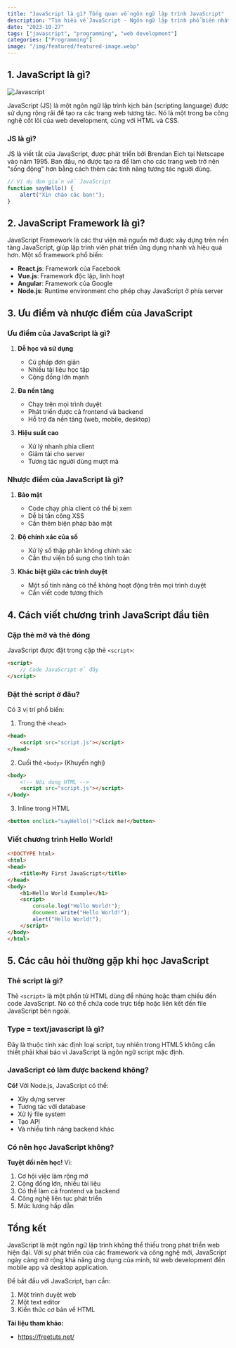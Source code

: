 ```yaml
---
title: "JavaScript là gì? Tổng quan về ngôn ngữ lập trình JavaScript"
description: "Tìm hiểu về JavaScript - Ngôn ngữ lập trình phổ biến nhất cho web development"
date: "2023-10-27"
tags: ["javascript", "programming", "web development"]
categories: ["Programming"]
image: "/img/featured/featured-image.webp"
---
```


## 1. JavaScript là gì?

![Javascript](/images/javascript-la-gi.jpg)

JavaScript (JS) là một ngôn ngữ lập trình kịch bản (scripting language) được sử dụng rộng rãi để tạo ra các trang web tương tác. Nó là một trong ba công nghệ cốt lõi của web development, cùng với HTML và CSS.

### JS là gì?

JS là viết tắt của JavaScript, được phát triển bởi Brendan Eich tại Netscape vào năm 1995. Ban đầu, nó được tạo ra để làm cho các trang web trở nên "sống động" hơn bằng cách thêm các tính năng tương tác người dùng.

```javascript
// Ví dụ đơn giản về JavaScript
function sayHello() {
    alert("Xin chào các bạn!");
}
```

## 2. JavaScript Framework là gì?

JavaScript Framework là các thư viện mã nguồn mở được xây dựng trên nền tảng JavaScript, giúp lập trình viên phát triển ứng dụng nhanh và hiệu quả hơn. Một số framework phổ biến:

- **React.js**: Framework của Facebook
- **Vue.js**: Framework độc lập, linh hoạt
- **Angular**: Framework của Google
- **Node.js**: Runtime environment cho phép chạy JavaScript ở phía server

## 3. Ưu điểm và nhược điểm của JavaScript

### Ưu điểm của JavaScript là gì?

1. **Dễ học và sử dụng**
   - Cú pháp đơn giản
   - Nhiều tài liệu học tập
   - Cộng đồng lớn mạnh

2. **Đa nền tảng**
   - Chạy trên mọi trình duyệt
   - Phát triển được cả frontend và backend
   - Hỗ trợ đa nền tảng (web, mobile, desktop)

3. **Hiệu suất cao**
   - Xử lý nhanh phía client
   - Giảm tải cho server
   - Tương tác người dùng mượt mà

### Nhược điểm của JavaScript là gì?

1. **Bảo mật**
   - Code chạy phía client có thể bị xem
   - Dễ bị tấn công XSS
   - Cần thêm biện pháp bảo mật

2. **Độ chính xác của số**
   - Xử lý số thập phân không chính xác
   - Cần thư viện bổ sung cho tính toán

3. **Khác biệt giữa các trình duyệt**
   - Một số tính năng có thể không hoạt động trên mọi trình duyệt
   - Cần viết code tương thích

## 4. Cách viết chương trình JavaScript đầu tiên

### Cặp thẻ mở và thẻ đóng

JavaScript được đặt trong cặp thẻ `<script>`:

```html
<script>
    // Code JavaScript ở đây
</script>
```

### Đặt thẻ script ở đâu?

Có 3 vị trí phổ biến:

1. Trong thẻ `<head>`
```html
<head>
    <script src="script.js"></script>
</head>
```

2. Cuối thẻ `<body>` (Khuyến nghị)
```html
<body>
    <!-- Nội dung HTML -->
    <script src="script.js"></script>
</body>
```

3. Inline trong HTML
```html
<button onclick="sayHello()">Click me!</button>
```

### Viết chương trình Hello World!

```html
<!DOCTYPE html>
<html>
<head>
    <title>My First JavaScript</title>
</head>
<body>
    <h1>Hello World Example</h1>
    <script>
        console.log("Hello World!");
        document.write("Hello World!");
        alert("Hello World!");
    </script>
</body>
</html>
```

## 5. Các câu hỏi thường gặp khi học JavaScript

### Thẻ script là gì?

Thẻ `<script>` là một phần tử HTML dùng để nhúng hoặc tham chiếu đến code JavaScript. Nó có thể chứa code trực tiếp hoặc liên kết đến file JavaScript bên ngoài.

### Type = text/javascript là gì?

Đây là thuộc tính xác định loại script, tuy nhiên trong HTML5 không cần thiết phải khai báo vì JavaScript là ngôn ngữ script mặc định.

### JavaScript có làm được backend không?

**Có!** Với Node.js, JavaScript có thể:
- Xây dựng server
- Tương tác với database
- Xử lý file system
- Tạo API
- Và nhiều tính năng backend khác

### Có nên học JavaScript không?

**Tuyệt đối nên học!** Vì:
1. Cơ hội việc làm rộng mở
2. Cộng đồng lớn, nhiều tài liệu
3. Có thể làm cả frontend và backend
4. Công nghệ liên tục phát triển
5. Mức lương hấp dẫn

## Tổng kết

JavaScript là một ngôn ngữ lập trình không thể thiếu trong phát triển web hiện đại. Với sự phát triển của các framework và công nghệ mới, JavaScript ngày càng mở rộng khả năng ứng dụng của mình, từ web development đến mobile app và desktop application.

Để bắt đầu với JavaScript, bạn cần:
1. Một trình duyệt web
2. Một text editor
3. Kiến thức cơ bản về HTML

**Tài liệu tham khảo:**
- https://freetuts.net/